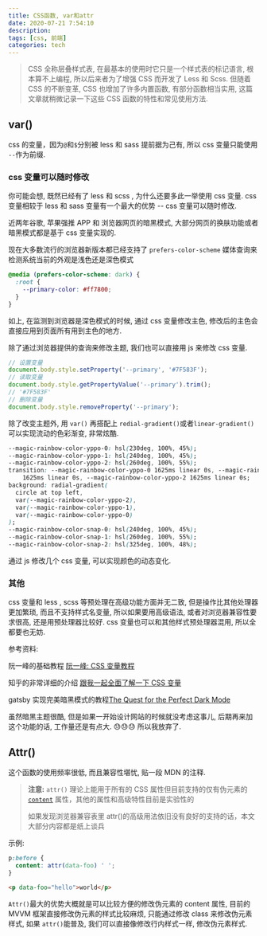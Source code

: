 ```yaml
---
title: CSS函数, var和attr
date: 2020-07-21 7:54:10
description:
tags: [css, 前端]
categories: tech
---
```


> CSS 全称层叠样式表, 在最基本的使用时它只是一个样式表的标记语言, 根本算不上编程, 所以后来者为了增强 CSS 而开发了 Less 和 Scss. 但随着 CSS 的不断变革, CSS 也增加了许多内置函数, 有部分函数相当实用, 这篇文章就稍微记录一下这些 CSS 函数的特性和常见使用方法.

## var()

css 的变量，因为`@`和`$`分别被 less 和 sass 提前据为己有, 所以 css 变量只能使用 `--`作为前缀.

### css 变量可以随时修改

你可能会想, 既然已经有了 less 和 scss , 为什么还要多此一举使用 css 变量. css 变量相较于 less 和 sass 变量有一个最大的优势 -- css 变量可以随时修改.

近两年谷歌, 苹果强推 APP 和 浏览器网页的暗黑模式, 大部分网页的换肤功能或者暗黑模式都是基于 css 变量实现的.

现在大多数流行的浏览器新版本都已经支持了 `prefers-color-scheme` 媒体查询来检测系统当前的外观是浅色还是深色模式

```css
@media (prefers-color-scheme: dark) {
  :root {
    --primary-color: #ff7800;
  }
}
```

如上, 在监测到浏览器是深色模式的时候, 通过 css 变量修改主色, 修改后的主色会直接应用到页面所有用到主色的地方.

除了通过浏览器提供的查询来修改主题, 我们也可以直接用 js 来修改 css 变量.

```js
// 设置变量
document.body.style.setProperty('--primary', '#7F583F');
// 读取变量
document.body.style.getPropertyValue('--primary').trim();
// '#7F583F'
// 删除变量
document.body.style.removeProperty('--primary');
```

除了改变主题外, 用 `var()` 再搭配上 `redial-gradient()`或者`linear-gradient()`可以实现流动的色彩渐变, 非常炫酷.

```css
--magic-rainbow-color-yppo-0: hsl(230deg, 100%, 45%);
--magic-rainbow-color-yppo-1: hsl(240deg, 100%, 45%);
--magic-rainbow-color-yppo-2: hsl(260deg, 100%, 55%);
transition: --magic-rainbow-color-yppo-0 1625ms linear 0s, --magic-rainbow-color-yppo-1
    1625ms linear 0s, --magic-rainbow-color-yppo-2 1625ms linear 0s;
background: radial-gradient(
  circle at top left,
  var(--magic-rainbow-color-yppo-2),
  var(--magic-rainbow-color-yppo-1),
  var(--magic-rainbow-color-yppo-0)
);
--magic-rainbow-color-snap-0: hsl(240deg, 100%, 45%);
--magic-rainbow-color-snap-1: hsl(260deg, 100%, 55%);
--magic-rainbow-color-snap-2: hsl(325deg, 100%, 48%);
```

通过 js 修改几个 css 变量, 可以实现颜色的动态变化.

### 其他

css 变量和 less , scss 等预处理在高级功能方面并无二致, 但是操作比其他处理器更加繁琐, 而且不支持样式名变量, 所以如果要用高级语法, 或者对浏览器兼容性要求很高, 还是用预处理器比较好. css 变量也可以和其他样式预处理器混用, 所以全都要也无妨.

参考资料:

阮一峰的基础教程 [阮一峰: CSS 变量教程](https://www.ruanyifeng.com/blog/2017/05/css-variables.html)

知乎的非常详细的介绍 [跟我一起全面了解一下 CSS 变量](https://zhuanlan.zhihu.com/p/65082165)

gatsby 实现完美暗黑模式的教程[The Quest for the Perfect Dark Mode](https://joshwcomeau.com/gatsby/dark-mode/)

虽然暗黑主题很酷, 但是如果一开始设计网站的时候就没考虑这事儿, 后期再来加这个功能的话, 工作量还是有点大. 😓😓😓 所以我放弃了.

## Attr()

这个函数的使用频率很低, 而且兼容性堪忧, 贴一段 MDN 的注释.

> **注意:** `attr()` 理论上能用于所有的 CSS 属性但目前支持的仅有伪元素的 [`content`](https://developer.mozilla.org/zh-CN/docs/Web/CSS/content) 属性，其他的属性和高级特性目前是实验性的
>
> 如果发现浏览器兼容表里 attr()的高级用法依旧没有良好的支持的话，本文大部分内容都是纸上谈兵

示例:

```css
p:before {
  content: attr(data-foo) ' ';
}
```

```html
<p data-foo="hello">world</p>
```

`Attr()`最大的优势大概就是可以比较方便的修改伪元素的 content 属性, 目前的 MVVM 框架直接修改伪元素的样式比较麻烦, 只能通过修改 class 来修改伪元素样式, 如果 `attr()`能普及, 我们可以直接像修改行内样式一样, 修改伪元素样式.
